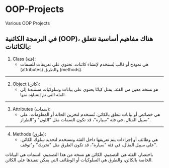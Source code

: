 # OOP-Projects
Various OOP Projects

## في البرمجة الكائنية (OOP)، هناك مفاهيم أساسية تتعلق بالكائنات:

1. Class (فئة):
   - هي نموذج أو قالب يُستخدم لإنشاء كائنات. تحتوي على تعريفات للسمات (attributes) والطرق (methods).
---
2. Object (كائن):
   - هو نسخة معين من الفئة. يمثل كيانًا يحتوي على بيانات وسلوكيات مستندة إلى الفئة التي تم إنشاؤه منها.
---
3. Attributes (سمات):
   - هي خصائص أو بيانات تتعلق بالكائن. تُستخدم لتخزين الحالة أو المعلومات. على سبيل المثال، في فئة "سيارة"، قد تكون السمات مثل "اللون" و"الطراز".
---
4. Methods (طرق):
   - هي وظائف أو إجراءات يتم تعريفها داخل الفئة وتستخدم لتحديد سلوك الكائن. على سبيل المثال، في فئة "سيارة"، قد تكون الطرق مثل "تحريك" و"توقف".

باختصار، الفئة هي التصميم، الكائن هو نسخة من هذا التصميم، السمات هي البيانات الخاصة بالكائن، والطرق هي السلوكيات أو الوظائف التي يمكن تنفيذها على الكائن.
